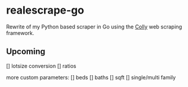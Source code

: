 # realescrape-go
Rewrite of my Python based scraper in Go using the [Colly](https://github.com/gocolly/colly) web scraping framework.


## Upcoming
[] lotsize conversion
[] ratios

more custom parameters:
[] beds
[] baths
[] sqft
[] single/multi family

